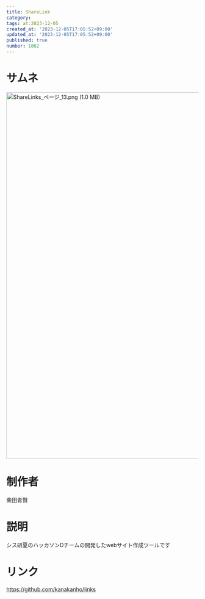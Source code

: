 ```yaml
---
title: ShareLink
category:
tags: at:2023-12-05
created_at: '2023-12-05T17:05:52+09:00'
updated_at: '2023-12-05T17:05:52+09:00'
published: true
number: 1062
---
```


# サムネ
<img width="960.1237113402061" alt="ShareLinks_ページ_13.png (1.0 MB)" src="/img/markdown/1062/e9fe018f-268d-46e6-bbe9-bd40eddcb169.png">

# 制作者
柴田青賢

# 説明
シス研夏のハッカソンDチームの開発したwebサイト作成ツールです

# リンク
https://github.com/kanakanho/links
